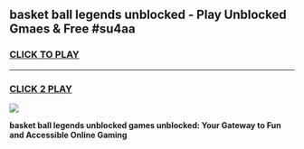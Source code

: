 
## basket ball legends unblocked - Play Unblocked Gmaes & Free #su4aa
<h3>
<a href="https://news.freeplayer.one?title=basket_ball_legends_unblocked&ref=26F">CLICK TO PLAY</a></h3>
<hr>

<h3>
<a href="https://news.freeplayer.one?title=basket_ball_legends_unblocked&ref=26F">CLICK 2 PLAY</a>
  
</h3>

<a href="https://news.freeplayer.one?title=basket_ball_legends_unblocked&ref=26F/"><img src="https://clearcache.store/games.png"></a>


**basket ball legends unblocked games unblocked: Your Gateway to Fun and Accessible Online Gaming**
